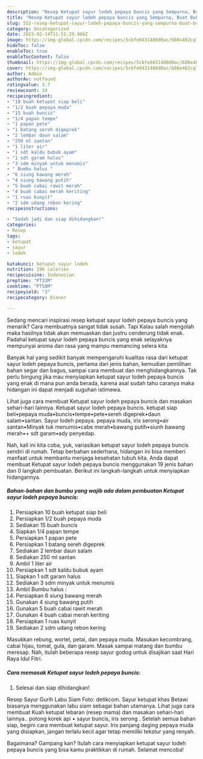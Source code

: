 ```yaml
---
description: "Resep Ketupat sayur lodeh pepaya buncis yang Sempurna, Buat Buka Puasa}"
title: "Resep Ketupat sayur lodeh pepaya buncis yang Sempurna, Buat Buka Puasa}"
slug: 552-resep-ketupat-sayur-lodeh-pepaya-buncis-yang-sempurna-buat-buka-puasa
category: Uncategorized
date: 2023-02-14T11:51:29.966Z
image: https://img-global.cpcdn.com/recipes/5cbfe0431480d0ac/680x482cq70/ketupat-sayur-lodeh-pepaya-buncis-foto-resep-utama.jpg
hideToc: false
enableToc: true
enableTocContent: false
thumbnail: https://img-global.cpcdn.com/recipes/5cbfe0431480d0ac/680x482cq70/ketupat-sayur-lodeh-pepaya-buncis-foto-resep-utama.jpg
cover: https://img-global.cpcdn.com/recipes/5cbfe0431480d0ac/680x482cq70/ketupat-sayur-lodeh-pepaya-buncis-foto-resep-utama.jpg
author: Admin
authorAv: notfound
ratingvalue: 3.7
reviewcount: 14
recipeingredient:
- "10 buah ketupat siap beli"
- "1/2 buah pepaya muda"
- "15 buah buncis"
- "1/4 papan tempe"
- "1 papan pete"
- "1 batang sereh digeprek"
- "2 lembar daun salam"
- "250 ml santan"
- "1 liter air"
- "1 sdt kaldu bubuk ayam"
- "1 sdt garam halus"
- "3 sdm minyak untuk menumis"
- " Bumbu halus "
- "6 siung bawang merah"
- "4 siung bawang putih"
- "5 buah cabai rawit merah"
- "4 buah cabai merah keriting"
- "1 ruas kunyit"
- "2 sdm udang rebon kering"
recipeinstructions:

- "Sudah jadi dan siap dihidangkan!"
categories:
- Resep
tags:
- ketupat
- sayur
- lodeh

katakunci: ketupat sayur lodeh 
nutrition: 296 calories
recipecuisine: Indonesian
preptime: "PT33M"
cooktime: "PT58M"
recipeyield: "3"
recipecategory: Dinner

---
```



Sedang mencari inspirasi resep ketupat sayur lodeh pepaya buncis yang menarik? Cara membuatnya sangat tidak susah. Tapi Kalau salah mengolah maka hasilnya tidak akan memuaskan dan justru cenderung tidak enak. Padahal ketupat sayur lodeh pepaya buncis yang enak selayaknya mempunyai aroma dan rasa yang mampu memancing selera kita.


Banyak hal yang sedikit banyak mempengaruhi kualitas rasa dari ketupat sayur lodeh pepaya buncis, pertama dari jenis bahan, kemudian pemilihan bahan segar dan bagus, sampai cara membuat dan menghidangkannya. Tak perlu bingung jika mau menyiapkan ketupat sayur lodeh pepaya buncis yang enak di mana pun anda berada, karena asal sudah tahu caranya maka hidangan ini dapat menjadi suguhan istimewa.

Lihat juga cara membuat Ketupat sayur lodeh pepaya buncis dan masakan sehari-hari lainnya. Ketupat sayur lodeh pepaya buncis. ketupat siap beli•pepaya muda•buncis•tempe•pete•sereh digeprek•daun salam•santan. Sayur lodeh pepaya. pepaya muda, iris serong•air santan•Minyak tuk menumis•cabe merah•bawang putih•siunh bawang merah•+ sdt garam•ady penyedap.


Nah, kali ini kita coba, yuk, variasikan ketupat sayur lodeh pepaya buncis sendiri di rumah. Tetap berbahan sederhana, hidangan ini bisa memberi manfaat untuk membantu menjaga kesehatan tubuh kita. Anda dapat membuat Ketupat sayur lodeh pepaya buncis menggunakan 19 jenis bahan dan 0 langkah pembuatan. Berikut ini langkah-langkah untuk menyiapkan hidangannya.

<!--inarticleads1-->

##### Bahan-bahan dan bumbu yang wajib ada dalam pembuatan Ketupat sayur lodeh pepaya buncis:

1. Persiapkan 10 buah ketupat siap beli
1. Persiapkan 1/2 buah pepaya muda
1. Sediakan 15 buah buncis
1. Siapkan 1/4 papan tempe
1. Persiapkan 1 papan pete
1. Persiapkan 1 batang sereh digeprek
1. Sediakan 2 lembar daun salam
1. Sediakan 250 ml santan
1. Ambil 1 liter air
1. Persiapkan 1 sdt kaldu bubuk ayam
1. Siapkan 1 sdt garam halus
1. Sediakan 3 sdm minyak untuk menumis
1. Ambil  Bumbu halus :
1. Persiapkan 6 siung bawang merah
1. Gunakan 4 siung bawang putih
1. Gunakan 5 buah cabai rawit merah
1. Gunakan 4 buah cabai merah keriting
1. Persiapkan 1 ruas kunyit
1. Sediakan 2 sdm udang rebon kering


Masukkan rebung, wortel, petai, dan pepaya muda. Masukan kecombrang, cabai hijau, tomat, gula, dan garam. Masak sampai matang dan bumbu meresap. Nah, itulah beberapa resep sayur godog untuk disajikan saat Hari Raya Idul Fitri. 

<!--inarticleads2-->

##### Cara memasak Ketupat sayur lodeh pepaya buncis:


1. Selesai dan siap dihidangkan!

Resep Sayur Gurih Labu Siam Foto: detikcom. Sayur ketupat khas Betawi biasanya menggunakan labu siam sebagai bahan utamanya. Lihat juga cara membuat Kuah ketupat lebaran (resep mama) dan masakan sehari-hari lainnya.. potong korek api • sayur buncis, iris serong . Setelah semua bahan siap, begini cara membuat ketupat sayur. Iris panjang daging pepaya muda yang disiapkan, jangan terlalu kecil agar tetap memiliki tekstur yang renyah. 

Bagaimana? Gampang kan? Itulah cara menyiapkan ketupat sayur lodeh pepaya buncis yang bisa kamu praktikkan di rumah. Selamat mencoba!
